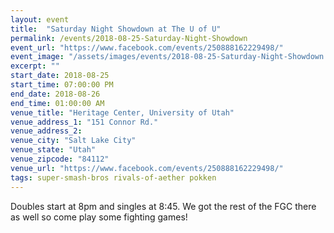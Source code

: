 ```yaml
---
layout: event
title:  "Saturday Night Showdown at The U of U"
permalink: /events/2018-08-25-Saturday-Night-Showdown
event_url: "https://www.facebook.com/events/250888162229498/"
event_image: "/assets/images/events/2018-08-25-Saturday-Night-Showdown.jpg"
excerpt: ""
start_date: 2018-08-25
start_time: 07:00:00 PM
end_date: 2018-08-26
end_time: 01:00:00 AM
venue_title: "Heritage Center, University of Utah"
venue_address_1: "151 Connor Rd."
venue_address_2:
venue_city: "Salt Lake City"
venue_state: "Utah"
venue_zipcode: "84112"
venue_url: "https://www.facebook.com/events/250888162229498/"
tags: super-smash-bros rivals-of-aether pokken
---
```


Doubles start at 8pm and singles at 8:45. We got the rest of the FGC there as well so come play some fighting games!